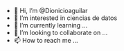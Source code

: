 - 👋 Hi, I’m @Dionicioaguilar
- 👀 I’m interested in ciencias de datos 
- 🌱 I’m currently learning ...
- 💞️ I’m looking to collaborate on ...
- 📫 How to reach me ...

<!---
Dionicioaguilar/Dionicioaguilar is a ✨ special ✨ repository because its `README.md` (this file) appears on your GitHub profile.
You can click the Preview link to take a look at your changes.
--->
